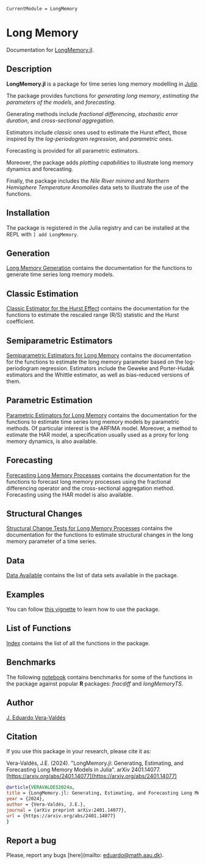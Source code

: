 ```@meta
CurrentModule = LongMemory
```

# Long Memory

Documentation for [LongMemory.jl](https://github.com/everval/LongMemory.jl).

## Description

**LongMemory.jl** is a package for time series long memory modelling in [*Julia*](https://julialang.org/).

The package provides functions for *generating long memory*, *estimating the parameters of the models*, and *forecasting*.

Generating methods include *fractional differencing*, *stochastic error duration*, and *cross-sectional aggregation*.

Estimators include *classic* ones used to estimate the Hurst effect, those inspired by the *log-periodogram regression*, and *parametric* ones.

Forecasting is provided for all parametric estimators.

Moreover, the package adds *plotting capabilities* to illustrate long memory dynamics and forecasting.

Finally, the package includes the *Nile River minima* and *Northern Hemisphere Temperature Anomalies* data sets to illustrate the use of the functions.

## Installation

The package is registered in the Julia registry and can be installed at the REPL with `] add LongMemory`.

## Generation

[Long Memory Generation](@ref) contains the documentation for the functions to generate time series long memory models.

## Classic Estimation

[Classic Estimator for the Hurst Effect](@ref) contains the documentation for the functions to estimate the rescaled range (R/S) statistic and the Hurst coefficient.

## Semiparametric Estimators

[Semiparametric Estimators for Long Memory](@ref) contains the documentation for the functions to estimate the long memory parameter based on the log-periodogram regression. Estimators include the Geweke and Porter-Hudak estimators and the Whittle estimator, as well as bias-reduced versions of them.

## Parametric Estimation

[Parametric Estimators for Long Memory](@ref) contains the documentation for the functions to estimate time series long memory models by parametric methods. Of particular interest is the ARFIMA model. Moreover, a method to estimate the HAR model, a specification usually used as a proxy for long memory dynamics, is also available.

## Forecasting

[Forecasting Long Memory Processes](@ref) contains the documentation for the functions to forecast long memory processes using the fractional differencing operator and the cross-sectional aggregation method. Forecasting using the HAR model is also available.

## Structural Changes

[Structural Change Tests for Long Memory Processes](@ref) contains the documentation for the functions to estimate structural changes in the long memory parameter of a time series.

## Data

[Data Available](@ref) contains the list of data sets available in the package.

## Examples

You can follow [this vignette](https://everval.github.io/files/LM_notebook_illustration.html) to learn how to use the package.

## List of Functions

[Index](@ref) contains the list of all the functions in the package.

## Benchmarks

The following [notebook](https://everval.github.io/files/LM_notebook_benchmark.html) contains benchmarks for some of the functions in the package against popular **R** packages: *fracdiff* and *longMemoryTS*.

## Author

[J. Eduardo Vera-Valdés](https://everval.github.io/)

## Citation

If you use this package in your research, please cite it as:

Vera-Valdés, J.E. (2024). "LongMemory.jl: Generating, Estimating, and Forecasting Long Memory Models in Julia". arXiv 2401.14077. [https://arxiv.org/abs/2401.14077](https://arxiv.org/abs/2401.14077)

```bibtex
@article{VERAVALDES2024a,
title = {LongMemory.jl: Generating, Estimating, and Forecasting Long Memory Models in Julia},
year = {2024},
author = {Vera-Valdés, J.E.},
journal = {arXiv preprint arXiv:2401.14077},
url = {https://arxiv.org/abs/2401.14077}
}
```

## Report a bug

Please, report any bugs [here](mailto: eduardo@math.aau.dk).
